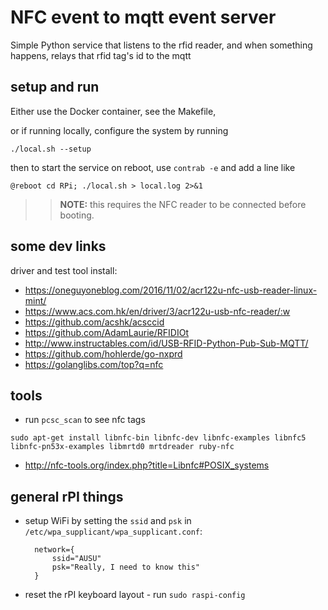 # NFC event to mqtt event server

Simple Python service that listens to the rfid reader, and when something happens, relays that rfid tag's id to the mqtt

## setup and run

Either use the Docker container, see the Makefile, 

or if running locally, configure the system by running

```
./local.sh --setup
```

then to start the service on reboot, use `contrab -e` and add a line like

```
@reboot cd RPi; ./local.sh > local.log 2>&1
```

>> **NOTE:** this requires the NFC reader to be connected before booting.

## some dev links

driver and test tool install:

- https://oneguyoneblog.com/2016/11/02/acr122u-nfc-usb-reader-linux-mint/
- https://www.acs.com.hk/en/driver/3/acr122u-usb-nfc-reader/:w
- https://github.com/acshk/acsccid
- https://github.com/AdamLaurie/RFIDIOt
- http://www.instructables.com/id/USB-RFID-Python-Pub-Sub-MQTT/
- https://github.com/hohlerde/go-nxprd
- https://golanglibs.com/top?q=nfc


## tools
- run `pcsc_scan` to see nfc tags

`sudo apt-get install libnfc-bin libnfc-dev libnfc-examples libnfc5 libnfc-pn53x-examples libmrtd0 mrtdreader ruby-nfc`
- http://nfc-tools.org/index.php?title=Libnfc#POSIX_systems

## general rPI things
* setup WiFi by setting the `ssid` and `psk` in `/etc/wpa_supplicant/wpa_supplicant.conf`:
  ```
    network={
        ssid="AUSU"
        psk="Really, I need to know this"
    }
  ```
* reset the rPI keyboard layout - run `sudo raspi-config`
